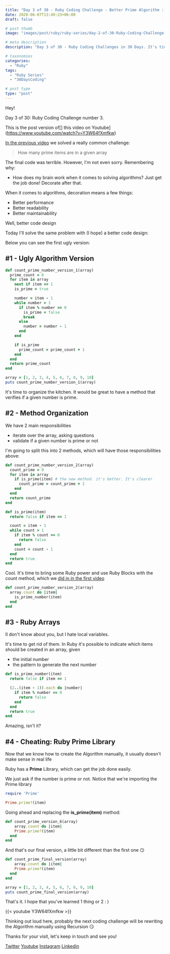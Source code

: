```yaml
---
title: "Day 3 of 30 - Ruby Coding Challenge - Better Prime Algorithm :)"
date: 2020-06-07T13:49:23+06:00
draft: false

# post thumb
image: "images/post/ruby/ruby-series/day-2-of-30-Ruby-Coding-Challenge-prime-numbers-algorithm.png"

# meta description
description: "Day 3 of 30 - Ruby Coding Challenges in 30 Days. It's time to use some Ruby power to solve the previous coding challenge, which was writing an algorithm to count how many prime items exist in an array"

# taxonomies
categories: 
  - "Ruby"
tags:
  - "Ruby Series"
  - "30DaysCoding"

# post type
type: "post"
---
```


Hey!

Day 3 of 30: Ruby Coding Challenge number 3.

This is the post version of[] this video on Youtube](https://www.youtube.com/watch?v=Y3W64fXmfkw)

[In the previous video](https://www.youtube.com/watch?v=WT6aoeOsEwY) we solved a really common challenge:

> How many prime items are in a given array

The final code was terrible. However, I'm not even sorry. Remembering why:

- How does my brain work when it comes to solving algorithms? Just get the job done! Decorate after that.

When it comes to algorithms, decoration means a few things:

- Better performance
- Better readability
- Better maintainability

Well, better code design

Today I'll solve the same problem with (I hope) a better code design:

Below you can see the first ugly version:

## #1 - Ugly Algorithm Version

```ruby
def count_prime_number_version_1(array)
  prime_count = 0
  for item in array
    next if item == 1
    is_prime = true

    number = item - 1
    while number > 1
      if item % number == 0
        is_prime = false
        break
      else
        number = number - 1
      end
    end

    if is_prime
      prime_count = prime_count + 1
    end
  end
  return prime_count
end

array = [1, 2, 3, 4, 5, 6, 7, 8, 9, 10]
puts count_prime_number_version_1(array)
```

It's time to organize the kitchen. It would be great to have a method that verifies if a given number is prime.

## #2 - Method Organization

We have 2 main responsibilities

- iterate over the array, asking questions
- validate if a given number is prime or not

I'm going to split this into 2 methods, which will have those responsibilities above:

```ruby
def count_prime_number_version_2(array)
  count_prime = 0
  for item in array
    if is_prime(item) # the new method. it's better. It's clearer
      count_prime = count_prime + 1
    end
  end
  return count_prime
end

def is_prime(item)
  return false if item == 1

  count = item - 1
  while count > 1
    if item % count == 0
      return false
    end
    count = count - 1
  end
  return true
end
```

Cool. It's time to bring some Ruby power and use Ruby Blocks with the count method, which we [did in in the first video](https://www.youtube.com/watch?v=1o95D7as27Q)

```ruby
def count_prime_number_version_2(array)
  array.count do |item|
    is_prime_number(item)
  end
end
```

## #3 - Ruby Arrays

II don't know about you, but I hate local variables. 

It's time to get rid of them. In Ruby it's possible to indicate which items should be created in an array, given

- the initial number
- the pattern to generate the next number

```ruby
def is_prime_number(item)
  return false if item == 1

  (2..(item - 1)).each do |number|
    if item % number == 0
      return false
    end
  end
  return true
end
```

Amazing, isn't it?

## #4 - Cheating: Ruby Prime Library

Now that we know how to create the Algorithm manually, it usually doesn't make sense in real life

Ruby has a **Prime** Library, which can get the job done easily.

We just ask if the number is prime or not. Notice that we're importing the Prime library

```ruby
require 'Prime'

Prime.prime?(item)
```

Going ahead and replacing the **is_prime(item)** method:

```ruby
def count_prime_version_6(array)
	array.count do |item|
    Prime.prime?(item)
  end
end
```

And that's our final version, a little bit different than the first one 😏

```ruby
def count_prime_final_version(array)
	array.count do |item|
    Prime.prime?(item)
  end
end

array = [1, 2, 3, 4, 5, 6, 7, 8, 9, 10]
puts count_prime_final_version(array)
```

That's it. I hope that you've learned 1 thing or 2 : )

{{< youtube Y3W64fXmfkw >}}

Thinking out loud here, probably the next coding challenge will be rewriting the Algorithm manually using Recursion 😏

Thanks for your visit, let's keep in touch and see you!

[Twitter](https://twitter.com/_alex_gama/)
[Youtube](https://www.youtube.com/channel/UCn09BXJXOCPLARsqNvxEFuw?view_as=subscriber/)
[Instagram](https://www.instagram.com/_alex_gama)
[Linkedin](https://www.linkedin.com/in/alexandregama/)